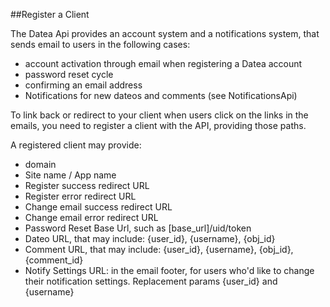 ##Register a Client

The Datea Api provides an account system and a notifications system, that sends email to users in the following cases: 

* account activation through email when registering a Datea account
* password reset cycle
* confirming an email address
* Notifications for new dateos and comments (see NotificationsApi)

To link back or redirect to your client when users click on the links in the emails, you need to register a client with the API, providing those paths.

A registered client may provide:

* domain
* Site name / App name
* Register success redirect URL
* Register error redirect URL
* Change email success redirect URL
* Change email error redirect URL
* Password Reset Base Url, such as [base_url]/uid/token
* Dateo URL, that may include: {user_id}, {username}, {obj_id}
* Comment URL, that may include: {user_id}, {username}, {obj_id}, {comment_id}
* Notify Settings URL: in the email footer, for users who'd like to change their notification settings. Replacement params {user_id} and {username}

